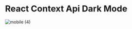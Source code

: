# React Context Api Dark Mode 



![mobile (4)](https://user-images.githubusercontent.com/56774618/200203302-87a11f98-dd27-4410-bcd5-a377d093bcc8.gif)
